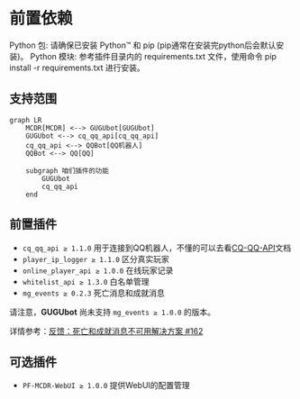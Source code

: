 # 前置依赖

Python 包: 请确保已安装 Python™ 和 pip (pip通常在安装完python后会默认安装)。
Python 模块: 参考插件目录内的 requirements.txt 文件，使用命令 pip install -r requirements.txt 进行安装。

## 支持范围

```mermaid
graph LR
    MCDR[MCDR] <--> GUGUbot[GUGUbot]
    GUGUbot <--> cq_qq_api[cq_qq_api]
    cq_qq_api <--> QQBot[QQ机器人]
    QQBot <--> QQ[QQ]
    
    subgraph 咱们插件的功能
        GUGUbot
        cq_qq_api
    end
```

## 前置插件

- `cq_qq_api ≥ 1.1.0`   用于连接到QQ机器人，不懂的可以去看[CQ-QQ-API](/PF-cq-api/README)文档
- `player_ip_logger ≥ 1.1.0`   区分真实玩家
- `online_player_api ≥ 1.0.0`   在线玩家记录
- `whitelist_api ≥ 1.3.0`   白名单管理
- `mg_events ≥ 0.2.3`   死亡消息和成就消息

请注意，**GUGUbot** 尚未支持 `mg_events ≥ 1.0.0` 的版本。

详情参考：[反馈：死亡和成就消息不可用解决方案 #162](https://github.com/LoosePrince/PF-GUGUBot/issues/162)

## 可选插件

- `PF-MCDR-WebUI ≥ 1.0.0`   提供WebUI的配置管理
